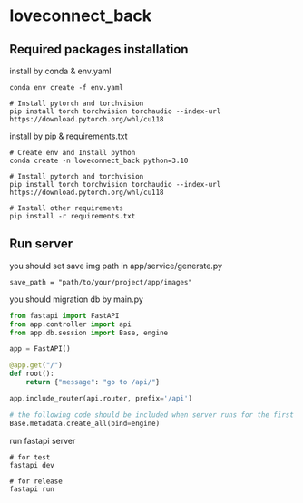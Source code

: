 # loveconnect_back

## **Required packages installation**
install by conda & env.yaml

```
conda env create -f env.yaml

# Install pytorch and torchvision
pip install torch torchvision torchaudio --index-url https://download.pytorch.org/whl/cu118
```

install by pip & requirements.txt

```
# Create env and Install python
conda create -n loveconnect_back python=3.10

# Install pytorch and torchvision
pip install torch torchvision torchaudio --index-url https://download.pytorch.org/whl/cu118

# Install other requirements
pip install -r requirements.txt
```

## Run server
you should set save img path in app/service/generate.py

```
save_path = "path/to/your/project/app/images"
```


you should migration db by main.py

```python
from fastapi import FastAPI
from app.controller import api
from app.db.session import Base, engine

app = FastAPI()

@app.get("/")
def root():
    return {"message": "go to /api/"}

app.include_router(api.router, prefix='/api')

# the following code should be included when server runs for the first time
Base.metadata.create_all(bind=engine)

```

run fastapi server

```
# for test
fastapi dev

# for release
fastapi run
```

